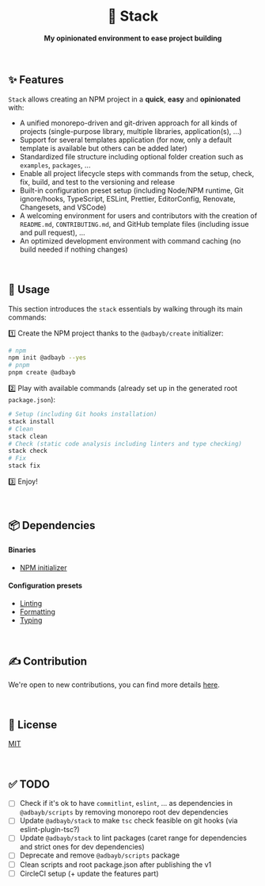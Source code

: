 <div align="center">
    <h1>🦦 Stack</h1>
    <strong>My opinionated environment to ease project building</strong>
</div>
<br>
<br>

## ✨ Features

`Stack` allows creating an NPM project in a **quick**, **easy** and **opinionated** with:

-   A unified monorepo-driven and git-driven approach for all kinds of projects (single-purpose library, multiple libraries, application(s), ...)
-   Support for several templates application (for now, only a default template is available but others can be added later)
-   Standardized file structure including optional folder creation such as `examples`, `packages`, ...
-   Enable all project lifecycle steps with commands from the setup, check, fix, build, and test to the versioning and release
-   Built-in configuration preset setup (including Node/NPM runtime, Git ignore/hooks, TypeScript, ESLint, Prettier, EditorConfig, Renovate, Changesets, and VSCode)
-   A welcoming environment for users and contributors with the creation of `README.md`, `CONTRIBUTING.md`, and GitHub template files (including issue and pull request), ...
-   An optimized development environment with command caching (no build needed if nothing changes)

<br>

## 🚀 Usage

This section introduces the `stack` essentials by walking through its main commands:

1️⃣ Create the NPM project thanks to the `@adbayb/create` initializer:

```bash
# npm
npm init @adbayb --yes
# pnpm
pnpm create @adbayb
```

2️⃣ Play with available commands (already set up in the generated root `package.json`):

```bash
# Setup (including Git hooks installation)
stack install
# Clean
stack clean
# Check (static code analysis including linters and type checking)
stack check
# Fix
stack fix
```

3️⃣ Enjoy!

<br>

## 📦 Dependencies

#### Binaries

-   [NPM initializer](https://github.com/adbayb/stack/tree/main/packages/create)

#### Configuration presets

-   [Linting](https://github.com/adbayb/stack/tree/main/packages/eslint-config)
-   [Formatting](https://github.com/adbayb/stack/tree/main/packages/prettier-config)
-   [Typing](https://github.com/adbayb/stack/tree/main/packages/ts-config)

<br>

## ✍️ Contribution

We're open to new contributions, you can find more details [here](https://github.com/adbayb/stack/blob/main/CONTRIBUTING.md).

<br>

## 📖 License

[MIT](https://github.com/adbayb/stack/blob/main/LICENSE "License MIT")

<br>

## ✅ TODO

-   [ ] Check if it's ok to have `commitlint`, `eslint`, ... as dependencies in `@adbayb/scripts` by removing monorepo root dev dependencies
-   [ ] Update `@adbayb/stack` to make `tsc` check feasible on git hooks (via eslint-plugin-tsc?)
-   [ ] Update `@adbayb/stack` to lint packages (caret range for dependencies and strict ones for dev dependencies)
-   [ ] Deprecate and remove `@adbayb/scripts` package
-   [ ] Clean scripts and root package.json after publishing the v1
-   [ ] CircleCI setup (+ update the features part)

<br>
